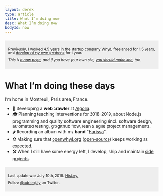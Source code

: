 ```yaml
---
layout: derek
type: article
title: What I’m doing now
desc: What I’m doing now
bodyId: now
---
```

<section style="background-color: #eee; padding: 10px; margin: 20px 0; font-size: 12px; line-height: 100%;">
  <p>Previously, I worked 4.5 years in the startup company <a href="https://medium.com/openwhyd/music-amongst-other-topics-a4f41657d6d">Whyd</a>, freelanced for 1.5 years, and <a href="https://hackernoon.com/12-months-to-become-an-indie-hacker-ad0c916c1f5f">developed my own products</a> for 1 year.</p>

  <p><em>
  This is <a href="http://nownownow.com/about">a now page</a>, and if you have your own site, <a href="http://nownownow.com/about">you should make one</a>, too.
  </em></p>
</section>

<h1>What I’m doing these days</h1>

<p>I’m home in Montreuil, Paris area, France.</p>

<ul>

  <li> 💼 Developing a <b>web crawler</b> at <a href="https://www.algolia.com/">Algolia</a>.</li>
  
  <li> 🎓 Planning teaching interventions for 2018-2019, about Node.js programming and quality software engineering (incl. software design, automated testing, git/github flow, lean &amp; agile project management).</li>
  
  <li> 🌶 Recording an album with my <b>band</b> "<a href="https://www.facebook.com/harissaquartet">Harissa</a>".</li>
  
  <li> ⛑ Making sure that <a href="https://openwhyd.org">openwhyd.org</a> (<a href="https://github.com/openwhyd">open-source</a>) keeps working as expected.</li>

  <li> 🛠 When I still have some energy left, I develop, ship and maintain <a href="/prod">side projects</a>.</li>

  <!--
  <li> 🚀 David Wise and I published our <b>MOOC</b> "<a href="https://www.udemy.com/startuptour/?couponCode=AJNOW20">Startup Tour: créez votre startup en 3h</a>" (🇫🇷) on Udemy. So I shared an extract on Youtube:
    <p>
      <a href="https://www.udemy.com/startuptour/?couponCode=AJNOW20"><img src="https://cdn-images-1.medium.com/max/1600/1*UvDIc6gk5hiDFLVv_YNzHQ.png" width="320" height="180"></a>
      <iframe width="320" height="180" src="https://www.youtube.com/embed/ZBf3i9ds95w?rel=0&amp;controls=0&amp;showinfo=0" frameborder="0" allowfullscreen></iframe>
    </p>
  </li>
  -->
</ul>
<!--
<h1>What I did recently</h1>

<p>Check out my <a href="/prod">Products</a> page to see what I crafted and shipped recently.</p>
-->
<section style="background-color: #eee; padding: 10px; margin: 20px 0; font-size: 12px; line-height: 100%;">
  <p>Last update was July 10th, 2018. <a href="https://github.com/adrienjoly/adrienjoly.github.com/commits/master/now">History.</a></p>

  <p>Follow <a href="https://twitter.com/adrienjoly">@adrienjoly</a> on Twitter.<!--, and/or <a href="https://www.getrevue.co/profile/aj-sideprojects">subscribe to my newsletter</a> to get updates. (~1 / week)--></p>
</section>
